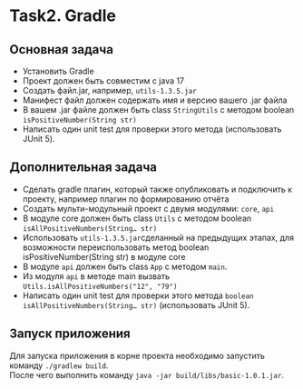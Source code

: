 # Task2. Gradle

## Основная задача

- Установить Gradle
- Проект должен быть совместим с java 17
- Создать файл.jar, например, `utils-1.3.5.jar`
- Манифест файл должен содержать имя и версию вашего .jar файла 
- В вашем .jar файле должен быть class `StringUtils` с методом boolean `isPositiveNumber(String str)`
- Написать один unit test для проверки этого метода (использовать JUnit 5).

## Дополнительная задача  

- Сделать gradle плагин, который также опубликовать и подключить к проекту, например плагин по формированию отчёта
- Создать мульти-модульный проект с двумя модулями: `core`, `api`
- В модуле core должен быть class `Utils` с методом boolean `isAllPositiveNumbers(String… str)`
- Использовать `utils-1.3.5.jar`сделанный на предыдущих этапах, для возможности переиспользовать метод boolean isPositiveNumber(String str) в модуле core
- В модуле `api` должен быть class `App` с методом `main`. 
- Из модуля `api` в методе main вызвать `Utils.isAllPositiveNumbers("12", "79")`
- Написать один unit test для проверки этого метода `boolean isAllPositiveNumbers(String… str)` (использовать JUnit 5).

## Запуск приложения  

Для запуска приложения в корне проекта необходимо запустить команду `./gradlew build`.  
После чего выполнить команду `java -jar build/libs/basic-1.0.1.jar`.